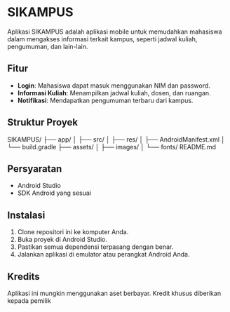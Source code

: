 # SIKAMPUS

Aplikasi SIKAMPUS adalah aplikasi mobile untuk memudahkan mahasiswa dalam mengakses informasi terkait kampus, seperti jadwal kuliah, pengumuman, dan lain-lain.

## Fitur

- **Login**: Mahasiswa dapat masuk menggunakan NIM dan password.
- **Informasi Kuliah**: Menampilkan jadwal kuliah, dosen, dan ruangan.
- **Notifikasi**: Mendapatkan pengumuman terbaru dari kampus.

## Struktur Proyek

SIKAMPUS/
├── app/
│   ├── src/
│   ├── res/
│   ├── AndroidManifest.xml
│   └── build.gradle
├── assets/
│   ├── images/
│   └── fonts/
README.md


## Persyaratan

- Android Studio
- SDK Android yang sesuai

## Instalasi

1. Clone repositori ini ke komputer Anda.
2. Buka proyek di Android Studio.
3. Pastikan semua dependensi terpasang dengan benar.
4. Jalankan aplikasi di emulator atau perangkat Android Anda.

## Kredits

Aplikasi ini mungkin menggunakan aset berbayar. Kredit khusus diberikan kepada pemilik

